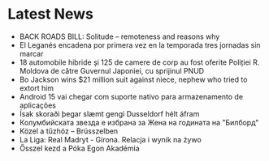# Latest News
-  BACK ROADS BILL: Solitude – remoteness and reasons why
-  El Leganés encadena por primera vez en la temporada tres jornadas sin marcar
-  18 automobile hibride și 125 de camere de corp au fost oferite Poliției R. Moldova de către Guvernul Japoniei, cu sprijinul PNUD
-  Bo Jackson wins $21 million suit against niece, nephew who tried to extort him
-  Android 15 vai chegar com suporte nativo para armazenamento de aplicações
-  Ísak skoraði þegar slæmt gengi Dusseldorf hélt áfram
-  Колумбийската звезда е избрана за Жена на годината на "Билборд"
-  Közel a tűzhöz – Brüsszelben
-  La Liga: Real Madryt - Girona. Relacja i wynik na żywo
-  Ősszel kezd a Póka Egon Akadémia
